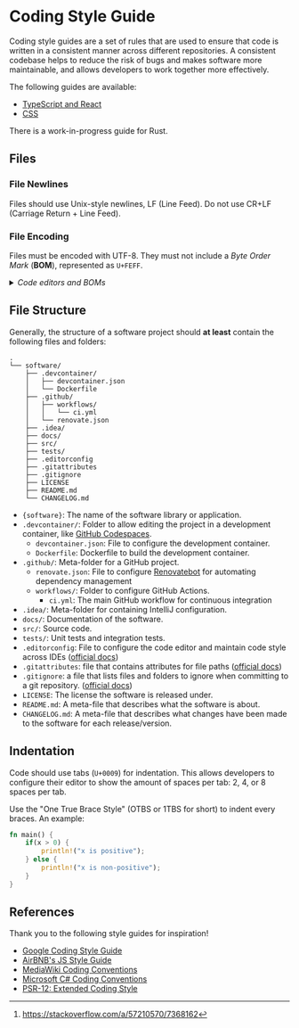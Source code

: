 # Coding Style Guide
Coding style guides are a set of rules that are used to ensure that code is written in a consistent manner across
different repositories. A consistent codebase helps to reduce the risk of bugs and makes software more maintainable, and allows developers to work together more effectively.

The following guides are available:
* [TypeScript and React](./TS-JS-REACT.md)
* [CSS](./CSS.md)

There is a work-in-progress guide for Rust.

## Files
### File Newlines
Files should use Unix-style newlines, LF (Line Feed). Do not use CR+LF (Carriage Return + Line Feed).

### File Encoding
Files must be encoded with UTF-8.
They must not include a _Byte Order Mark_ (**BOM**), represented as `U+FEFF`.

<details>
<summary><em>Code editors and BOMs</em></summary>

  * **Microsoft Notepad**: Most versions of Microsoft Notepad will always insert a BOM. This no longer happens in the Windows 10 May 2019 Update (Version 1903, build 10.0.18362).[^so-windows-10-notepad-bom] _However_, we do not support Microsoft Notepad as a suggested code editor for writing software.
  * **Visual Studio Code**: Visual Studio Code supports [saving files with different encodings](https://code.visualstudio.com/docs/editor/codebasics#_file-encoding-support).
    - To set the default file encoding:
        - Go to "Settings" (`Ctrl + ,` / `Cmd + ,`)
        - Text Editor → Files → Files: Encoding → "UTF-8"
    - To change a file's current encoding:
        - Open Command Palette (`Ctrl + Shift + P` / `Command + Shift + P`)
        - "Change File Encoding" then "Save with Encoding"
        - Select "UTF-8 without BOM (`utf8bom`)"
</details>

## File Structure
Generally, the structure of a software project should **at least** contain the following files and folders:
```
.
└── software/
    ├── .devcontainer/
    │   ├── devcontainer.json
    │   └── Dockerfile
    ├── .github/
    │   ├── workflows/
    │   │   └── ci.yml
    │   └── renovate.json
    ├── .idea/
    ├── docs/
    ├── src/
    ├── tests/
    ├── .editorconfig
    ├── .gitattributes
    ├── .gitignore
    ├── LICENSE
    ├── README.md
    └── CHANGELOG.md
```
* `{software}`: The name of the software library or application.
* `.devcontainer/`: Folder to allow editing the project in a development container, like [GitHub Codespaces](https://docs.github.com/en/codespaces).
  - `devcontainer.json`: File to configure the development container.
  - `Dockerfile`: Dockerfile to build the development container.
* `.github/`: Meta-folder for a GitHub project.
  - `renovate.json`: File to configure [Renovatebot](https://docs.renovatebot.com/) for automating dependency management
  - `workflows/`: Folder to configure GitHub Actions.
    - `ci.yml`: The main GitHub workflow for continuous integration
* `.idea/`: Meta-folder for containing IntelliJ configuration.
* `docs/`: Documentation of the software.
* `src/`: Source code.
* `tests/`: Unit tests and integration tests.
* `.editorconfig`: File to configure the code editor and maintain code style across IDEs ([official docs](https://editorconfig.org/))
* `.gitattributes`: file that contains attributes for file paths ([official docs](https://git-scm.com/docs/gitattributes))
* `.gitignore`: a file that lists files and folders to ignore when committing to a git repository. ([official docs](https://git-scm.com/docs/gitignore))
* `LICENSE`: The license the software is released under.
* `README.md`: A meta-file that describes what the software is about.
* `CHANGELOG.md`: A meta-file that describes what changes have been made to the software for each release/version.

## Indentation
Code should use tabs (`U+0009`) for indentation. This allows developers to configure their editor to show the amount of spaces per tab: 2, 4, or 8 spaces per tab.

Use the "One True Brace Style" (OTBS or 1TBS for short) to indent every braces. An example:
```rust
fn main() {
    if(x > 0) {
        println!("x is positive");
    } else {
        println!("x is non-positive");
    }
}
```

## References
Thank you to the following style guides for inspiration!
* [Google Coding Style Guide](https://google.github.io/styleguide/)
* [AirBNB's JS Style Guide](https://github.com/airbnb/javascript)
* [MediaWiki Coding Conventions](https://www.mediawiki.org/wiki/Manual:Coding_conventions)
* [Microsoft C# Coding Conventions](https://docs.microsoft.com/en-us/dotnet/csharp/fundamentals/coding-style/coding-conventions)
* [PSR-12: Extended Coding Style](https://www.php-fig.org/psr/psr-12/)
[^so-windows-10-notepad-bom]: https://stackoverflow.com/a/57210570/7368162
